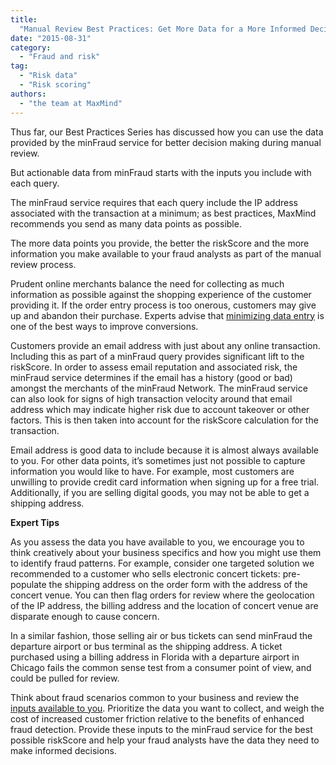 ```yaml
---
title:
  "Manual Review Best Practices: Get More Data for a More Informed Decision"
date: "2015-08-31"
category:
  - "Fraud and risk"
tag:
  - "Risk data"
  - "Risk scoring"
authors:
  - "the team at MaxMind"
---
```


Thus far, our Best Practices Series has discussed how you can use the data
provided by the minFraud service for better decision making during manual
review.

But actionable data from minFraud starts with the inputs you include with each
query.

The minFraud service requires that each query include the IP address associated
with the transaction at a minimum; as best practices, MaxMind recommends you
send as many data points as possible.

The more data points you provide, the better the riskScore and the more
information you make available to your fraud analysts as part of the manual
review process.

Prudent online merchants balance the need for collecting as much information as
possible against the shopping experience of the customer providing it. If the
order entry process is too onerous, customers may give up and abandon their
purchase. Experts advise that
[minimizing data entry](https://www.inc.com/dan-leberman/how-to-avoid-losing-4-trillion-to-abandoned-carts.html)
is one of the best ways to improve conversions.

Customers provide an email address with just about any online transaction.
Including this as part of a minFraud query provides significant lift to the
riskScore. In order to assess email reputation and associated risk, the minFraud
service determines if the email has a history (good or bad) amongst the
merchants of the minFraud Network. The minFraud service can also look for signs
of high transaction velocity around that email address which may indicate higher
risk due to account takeover or other factors. This is then taken into account
for the riskScore calculation for the transaction.

Email address is good data to include because it is almost always available to
you. For other data points, it’s sometimes just not possible to capture
information you would like to have. For example, most customers are unwilling to
provide credit card information when signing up for a free trial. Additionally,
if you are selling digital goods, you may not be able to get a shipping address.

<!--lint disable no-emphasis-as-heading-->

**Expert Tips**

As you assess the data you have available to you, we encourage you to think
creatively about your business specifics and how you might use them to identify
fraud patterns. For example, consider one targeted solution we recommended to a
customer who sells electronic concert tickets: pre-populate the shipping address
on the order form with the address of the concert venue. You can then flag
orders for review where the geolocation of the IP address, the billing address
and the location of concert venue are disparate enough to cause concern.

In a similar fashion, those selling air or bus tickets can send minFraud the
departure airport or bus terminal as the shipping address. A ticket purchased
using a billing address in Florida with a departure airport in Chicago fails the
common sense test from a consumer point of view, and could be pulled for review.

Think about fraud scenarios common to your business and review the
[inputs available to you](https://dev.maxmind.com/minfraud/api-documentation/).
Prioritize the data you want to collect, and weigh the cost of increased
customer friction relative to the benefits of enhanced fraud detection. Provide
these inputs to the minFraud service for the best possible riskScore and help
your fraud analysts have the data they need to make informed decisions.
